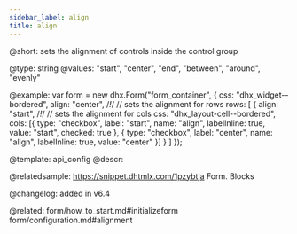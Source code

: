 ```yaml
---
sidebar_label: align
title: align
---          
```


@short: sets the alignment of controls inside the control group 


@type: string
@values: "start", "center", "end", "between", "around", "evenly"

@example: 
var form = new dhx.Form("form_container", {
	css: "dhx_widget--bordered",
	align: "center", /*!*/ // sets the alignment for rows 
	rows: [
        {
            align: "start", /*!*/ // sets the alignment for cols
            css: "dhx_layout-cell--bordered",
            cols: [{
                type: "checkbox",
                label: "start",
                name: "align",
                labelInline: true,
                value: "start",
                checked: true
            },
            {
                type: "checkbox",
                label: "center",
                name: "align",
                labelInline: true,
                value: "center"
            }]
        }
    ]
});


@template:	api_config
@descr: 


@relatedsample: https://snippet.dhtmlx.com/1pzybtja	Form. Blocks


@changelog: added in v6.4

@related: form/how_to_start.md#initializeform
form/configuration.md#alignment